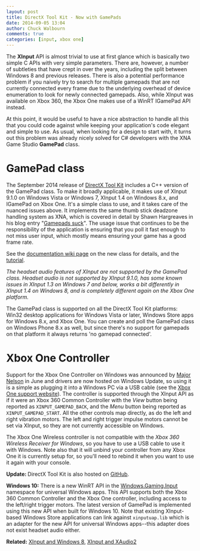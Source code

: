 ```yaml
---
layout: post
title: DirectX Tool Kit - Now with GamePads
date: 2014-09-05 13:04
author: Chuck Walbourn
comments: true
categories: [input, xbox one]
---
```

The <strong>XInput</strong> API is almost trivial to use at first glance which is basically two simple C APIs with very simple parameters. There are, however, a number of subtleties that have crept in over the years, including the split between Windows 8 and previous releases. There is also a potential performance problem if you naively try to search for multiple gamepads that are not currently connected every frame due to the underlying overhead of device enumeration to look for newly connected gamepads. Also, while XInput was available on Xbox 360, the Xbox One makes use of a WinRT IGamePad API instead.
<!--more-->

At this point, it would be useful to have a nice abstraction to handle all this that you could code against while keeping your application's code elegant and simple to use. As usual, when looking for a design to start with, it turns out this problem was already nicely solved for C# developers with the XNA Game Studio **GamePad** class.

<h1>GamePad class</h1>

The September 2014 release of <a href="http://go.microsoft.com/fwlink/?LinkId=248929">DirectX Tool Kit</a> includes a C++ version of the GamePad class. To make it broadly applicable, it makes use of XInput 9.1.0 on Windows Vista or Windows 7, XInput 1.4 on Windows 8.x, and IGamePad on Xbox One. It's a simple class to use, and it takes care of the nuanced issues above. It implements the same thumb stick deadzone handling system as XNA, which is covered in detail by Shawn Hargreaves in his blog entry "<a href="http://www.shawnhargreaves.com/blog/gamepads-suck.html">Gamepads suck</a>". The usage issue that continues to be the responsibility of the application is ensuring that you poll it fast enough to not miss user input, which mostly means ensuring your game has a good frame rate.

See the <a href="https://github.com/Microsoft/DirectXTK/wiki/GamePad">documentation wiki page</a> on the new class for details, and the <a href="https://github.com/Microsoft/DirectXTK/wiki/Game-controller-input">tutorial</a>.

<em>The headset audio features of XInput are not supported by the GamePad class. Headset audio is not supported by XInput 9.1.0, has some known issues in XInput 1.3 on Windows 7 and below, works a bit differently in XInput 1.4 on Windows 8, and is completely different again on the Xbox One platform. </em>

The GamePad class is supported on all the DirectX Tool Kit platforms: Win32 desktop applications for Windows Vista or later, Windows Store apps for Windows 8.x, and Xbox One. You can create and poll the GamePad class on Windows Phone 8.x as well, but since there's no support for gamepads on that platform it always returns 'no gamepad connected'.

<h1>Xbox One Controller</h1>

Support for the Xbox One Controller on Windows was announced by <a href="http://majornelson.com/2014/06/05/pc-drivers-for-the-xbox-one-controller-available-now/">Major Nelson</a> in June and drivers are now hosted on Windows Update, so using it is a simple as plugging it into a Windows PC via a USB cable (see the <a href="https://support.xbox.com/en-US/xbox-on-windows/accessories/connect-xbox-one-controller-to-pc">Xbox One support website</a>). The controller is supported through the XInput API as if it were an Xbox 360 Common Controller with the <em>View </em>button being reported as ``XINPUT_GAMEPAD_BACK``, and the <em>Menu</em> button being reported as ``XINPUT_GAMEPAD_START``. All the other controls map directly, as do the left and right vibration motors. The left and right trigger impulse motors cannot be set via XInput, so they are not currently accessible on Windows.

The Xbox One Wireless controller is not compatible with the <em>Xbox 360 Wireless Receiver for Windows</em>, so you have to use a USB cable to use it with Windows. Note also that it will unbind your controller from any Xbox One it is currently setup for, so you'll need to rebind it when you want to use it again with your console.

<strong>Update: </strong>DirectX Tool Kit is also hosted on <a href="https://github.com/Microsoft/DirectXTK">GitHub</a>.

<strong>Windows 10:</strong> There is a new WinRT API in the <a href="https://docs.microsoft.com/en-us/uwp/api/Windows.Gaming.Input">Windows.Gaming.Input</a> namespace for universal Windows apps. This API supports both the Xbox 360 Common Controller and the Xbox One controller, including access to the left/right trigger motors. The latest version of GamePad is implemented using this new API when built for Windows 10. Note that existing XInput-based Windows Store applications can link against <code>xinputuap.lib</code> which is an adapter for the new API for universal Windows apps--this adapter does not exist headset audio either.

<strong>Related:</strong> <a href="https://walbourn.github.io/xinput-and-windows-8-consumer-preview/">XInput and Windows 8</a>, <a href="https://walbourn.github.io/xinput-and-xaudio2/">XInput and XAudio2</a>
